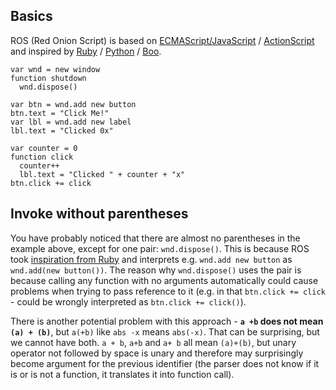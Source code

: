 ﻿## Basics

ROS (Red Onion Script) is based on
[ECMAScript/JavaScript](https://www.ecma-international.org/publications/standards/Ecma-262.htm)
/ [ActionScript](https://en.wikipedia.org/wiki/ActionScript)
and inspired by
[Ruby](https://www.ruby-lang.org/)
/ [Python](https://www.python.org/)
/ [Boo](http://boo-lang.org/).

```
var wnd = new window
function shutdown
  wnd.dispose()

var btn = wnd.add new button
btn.text = "Click Me!"
var lbl = wnd.add new label
lbl.text = "Clicked 0x"

var counter = 0
function click
  counter++
  lbl.text = "Clicked " + counter + "x"
btn.click += click
```

## Invoke without parentheses

You have probably noticed that there are almost no parentheses
in the example above, except for one pair: `wnd.dispose()`.
This is because ROS took
[inspiration from Ruby](http://ruby-for-beginners.rubymonstas.org/bonus/parentheses.html)
and interprets e.g. `wnd.add new button` as `wnd.add(new button())`.
The reason why `wnd.dispose()` uses the pair is because calling any function
with no arguments automatically could cause problems when trying to pass reference to it
(e.g. in that `btn.click += click` - could be wrongly interpreted as `btn.click += click()`).

There is another potential problem with this approach - **`a +b` does not mean `(a) + (b)`**,
but `a(+b)` like `abs -x` means `abs(-x)`. That can be surprising, but we cannot have both.
`a + b`, `a+b` and `a+ b` all mean `(a)+(b)`, but unary operator not followed by space is unary
and therefore may surprisingly become argument for the previous identifier
(the parser does not know if it is or is not a function, it translates it into function call).